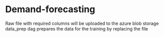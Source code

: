# Demand-forecasting

Raw file with required columns will be uploaded to the azure blob storage
data_prep dag prepares the data for the training by replacing the file 

